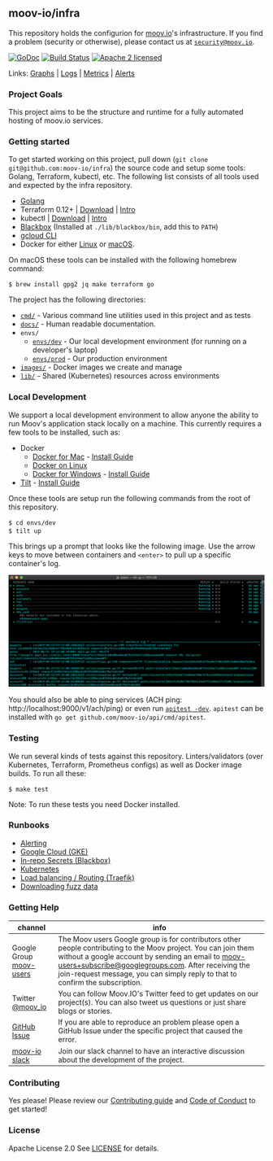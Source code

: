 ## moov-io/infra

This repository holds the configurion for [moov.io](https://github.com/moov-io)'s infrastructure. If you find a problem (security or otherwise), please contact us at [`security@moov.io`](mailto:security@moov.io).

[![GoDoc](https://godoc.org/github.com/moov-io/infra?status.svg)](https://godoc.org/github.com/moov-io/infra)
[![Build Status](https://travis-ci.com/moov-io/infra.svg?branch=master)](https://travis-ci.com/moov-io/infra)
[![Apache 2 licensed](https://img.shields.io/badge/license-Apache2-blue.svg)](https://raw.githubusercontent.com/moov-io/infra/master/LICENSE)

Links: [Graphs](https://infra.moov.io/grafana/) | [Logs](https://infra.moov.io/grafana/explore) | [Metrics](https://infra.moov.io/prometheus/) | [Alerts](https://infra.moov.io/alertmanager/#/alerts)

### Project Goals

This project aims to be the structure and runtime for a fully automated hosting of moov.io services.

### Getting started

To get started working on this project, pull down (`git clone git@github.com:moov-io/infra`) the source code and setup some tools: Golang, Terraform, kubectl, etc. The following list consists of all tools used and expected by the infra repository.

- [Golang](https://golang.org/dl)
- Terraform 0.12+ | [Download](https://www.terraform.io/downloads.html) | [Intro](https://www.terraform.io/intro/index.html)
- kubectl | [Download](https://kubernetes.io/docs/tasks/tools/install-kubectl/) | [Intro](https://www.digitalocean.com/community/tutorials/an-introduction-to-kubernetes)
- [Blackbox](https://github.com/StackExchange/blackbox#blackbox-) (Installed at `./lib/blackbox/bin`, add this to `PATH`)
- [gcloud CLI](docs/google-cloud.md)
- Docker for either [Linux](https://docs.docker.com/install/linux/docker-ce/ubuntu/) or [macOS](https://docs.docker.com/docker-for-mac/install/).

On macOS these tools can be installed with the following homebrew command:

```
$ brew install gpg2 jq make terraform go
```

The project has the following directories:

- [`cmd/`](https://github.com/moov-io/infra/tree/master/cmd) - Various command line utilities used in this project and as tests
- [`docs/`](https://github.com/moov-io/infra/tree/master/docs) - Human readable documentation.
- `envs/`
  - [`envs/dev`](https://github.com/moov-io/infra/tree/master/envs/dev) - Our local development environment (for running on a developer's laptop)
  - [`envs/prod`](https://github.com/moov-io/infra/tree/master/envs/prod) - Our production environment
- [`images/`](https://github.com/moov-io/infra/tree/master/images) - Docker images we create and manage
- [`lib/`](https://github.com/moov-io/infra/tree/master/lib) - Shared (Kubernetes) resources across environments

### Local Development

We support a local development environment to allow anyone the ability to run Moov's application stack locally on a machine. This currently requires a few tools to be installed, such as:

- Docker
  - [Docker for Mac](https://docs.docker.com/docker-for-mac/) - [Install Guide](https://docs.docker.com/docker-for-mac/install/)
  - [Docker on Linux](https://docs.docker.com/install/)
  - [Docker for Windows](https://docs.docker.com/docker-for-windows/) - [Install Guide](https://docs.docker.com/docker-for-windows/install/)
- [Tilt](https://tilt.dev/) - [Install Guide](https://docs.tilt.dev/install.html)

Once these tools are setup run the following commands from the root of this repository.

```
$ cd envs/dev
$ tilt up
```

This brings up a prompt that looks like the following image. Use the arrow keys to move between containers and `<enter>` to pull up a specific container's log.

![](docs/images/tilt.png)

You should also be able to ping services (ACH ping: http://localhost:9000/v1/ach/ping) or even run [`apitest -dev`](https://github.com/moov-io/api/tree/master/cmd/apitest). `apitest` can be installed with `go get github.com/moov-io/api/cmd/apitest`.

### Testing

We run several kinds of tests against this repository. Linters/validators (over Kubernetes, Terraform, Prometheus configs) as well as Docker image builds. To run all these:

```
$ make test
```

Note: To run these tests you need Docker installed.

### Runbooks

- [Alerting](docs/alerts.md)
- [Google Cloud (GKE)](docs/google-cloud.md)
- [In-repo Secrets (Blackbox)](docs/secrets.md)
- [Kubernetes](docs/kubernetes.md)
- [Load balancing / Routing (Traefik)](docs/traefik.md)
- [Downloading fuzz data](docs/fuzzing.md)

### Getting Help

 channel | info
 ------- | -------
 Google Group [moov-users](https://groups.google.com/forum/#!forum/moov-users)| The Moov users Google group is for contributors other people contributing to the Moov project. You can join them without a google account by sending an email to [moov-users+subscribe@googlegroups.com](mailto:moov-users+subscribe@googlegroups.com). After receiving the join-request message, you can simply reply to that to confirm the subscription.
Twitter [@moov_io](https://twitter.com/moov_io)	| You can follow Moov.IO's Twitter feed to get updates on our project(s). You can also tweet us questions or just share blogs or stories.
[GitHub Issue](https://github.com/moov-io) | If you are able to reproduce an problem please open a GitHub Issue under the specific project that caused the error.
[moov-io slack](http://moov-io.slack.com/) | Join our slack channel to have an interactive discussion about the development of the project.

### Contributing

Yes please! Please review our [Contributing guide](CONTRIBUTING.md) and [Code of Conduct](CODE_OF_CONDUCT.md) to get started!

### License

Apache License 2.0 See [LICENSE](LICENSE) for details.
